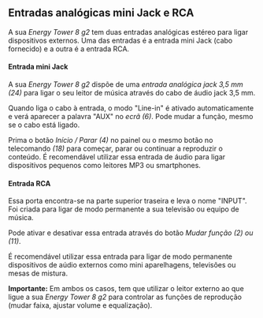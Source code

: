 ## Entradas analógicas mini Jack e RCA

A sua *Energy Tower 8 g2* tem duas entradas analógicas estéreo para ligar dispositivos externos. Uma das entradas é a entrada mini Jack (cabo fornecido) e a outra é a entrada RCA. 

#### Entrada mini Jack
A sua *Energy Tower 8 g2* dispõe de uma *entrada analógica jack 3,5 mm (24)* para ligar o seu leitor de música através do cabo de áudio jack 3,5 mm.

Quando liga o cabo à entrada, o modo "Line-in" é ativado automaticamente e verá aparecer a palavra "AUX" no *ecrã (6)*. Pode mudar a função, mesmo se o cabo está ligado.

Prima o botão *Início / Parar (4)* no painel ou o mesmo botão no telecomando *(18)* para começar, parar ou continuar a reproduzir o conteúdo.
É recomendável utilizar essa entrada de áudio para ligar dispositivos pequenos como leitores MP3 ou smartphones. 

#### Entrada RCA
Essa porta encontra-se na parte superior traseira e leva o nome "INPUT". Foi criada para ligar de modo permanente a sua televisão ou equipo de música. 

Pode ativar e desativar essa entrada através do botão *Mudar função (2) ou (11)*.

É recomendável utilizar essa entrada para ligar de modo permanente dispositivos de aúdio externos como mini aparelhagens, televisões ou mesas de mistura. 


**Importante:** Em ambos os casos, tem que utilizar o leitor externo ao que ligue a sua *Energy Tower 8 g2* para controlar as funções de reprodução (mudar faixa, ajustar volume e equalização).


